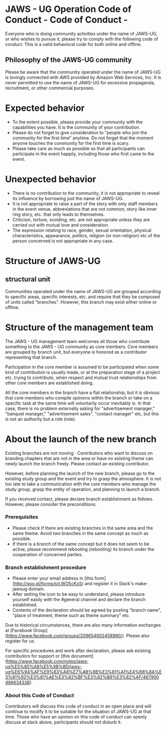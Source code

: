 # JAWS - UG Operation Code of Conduct - Code of Conduct -

Everyone who is doing community activities under the name of JAWS-UG, or who wishes to pursue it, please try to comply with the following code of conduct. This is a valid behavioral code for both online and offline.


## Philosophy of the JAWS-UG community

Please be aware that the community operated under the name of JAWS-UG is lovingly connected with AWS provided by Amazon Web Services, Inc. It is never permitted to use the name of JAWS-UG for excessive propaganda, recruitment, or other commercial purposes.

# Expected behavior

* To the extent possible, please provide your community with the capabilities you have. It is the community of your contribution.
* Please do not forget to give consideration to "people who join the community for the first time" anytime. Do not forget that the moment anyone touches the community for the first time is scary.
* Please take care as much as possible so that all participants can participate in the event happily, including those who first came to the event.


# Unexpected behavior

* There is no contribution to the community, it is not appropriate to reveal its influence by borrowing just the name of JAWS-UG.
* It is not appropriate to raise a part of the story with only staff members in the event venue, abbreviations that are not common, story like inner ring story, etc. that only leads to themselves.
* Criticism, torture, scolding, etc. are not appropriate unless they are carried out with mutual love and consideration.
* The expression relating to race, gender, sexual orientation, physical characteristics, appearance, politics, religion (or non-religion) etc of the person concerned is not appropriate in any case.


# Structure of JAWS-UG

## structural unit

Communities operated under the name of JAWS-UG are grouped according to specific areas, specific interests, etc. and require that they be composed of units called "branches". However, this branch may exist either online or offline.


# Structure of the management team

The JAWS - UG management team welcomes all those who contribute something to the JAWS - UG community as core members. Core members are grouped by branch unit, but everyone is honored as a contributor representing that branch.

Participation in the core member is assumed to be participated when some kind of contribution is usually made, or at the preparation stage of a project etc. trying to contribute, when respect and mutual trust relationships from other core members are established doing.

All the core members in the branch have a flat relationship, but it is obvious that core members who compile opinions within the branch or take on a specific task at the same time will voluntarily occur inevitably is. In that case, there is no problem externally asking for "advertisement manager," "banquet manager," "advertisement sales", "contact manager" etc, but this is not an authority but a role (role).


# About the launch of the new branch

Existing branches are not moving · Contributors who want to discuss on branding chapters that are not in the area or have no existing theme can newly launch the branch freely. Please contact an existing contributor.

However, before planning the launch of the new branch, please go to the existing study group and the event and try to grasp the atmosphere. It is not too late to take a communication with the core members who manage the study group, grasp the entity of operation, and planning to launch a branch.

If you received contact, please declare branch establishment as follows. However, please consider the preconditions.

### Prerequisites

* Please check if there are existing branches in the same area and the same theme. Avoid two branches in the same concept as much as possible.
* If there is a branch of the same concept but it does not seem to be active, please recommend rebooting (rebooting) its branch under the cooperation of concerned parties.

### Branch establishment procedure

* Please enter your email address in [this form] (http://goo.gl/forms/srLWO5cKxS) and register it in Slack's make-jawsug domain.
* After setting the icon to be easy to understand, please introduce yourself easily with the #general channel and declare the branch established.
* Contents of the declaration should be agreed by posting "branch name", "place of treatment, theme such as theme summary" etc.

Due to historical circumstances, there are also many information exchanges at [Facebook Group] (https://www.facebook.com/groups/209654002458990/). Please also register for us.

For specific procedures and work after declaration, please ask existing contributors for support or [this document] (https://www.facebook.com/notes/jaws-ug%E5%85%A8%E5%9B%BD/jaws-ug%E6%94%AF%E9%83%A8%E7%AB%8B%E3%81%A1%E4%B8%8A%E3%81%92%E3%81%AE%E3%82%BF%E3%82%B9%E3%82%AF/467900496634338).

### About this Code of Conduct
Contributors will discuss this code of conduct in an open place and will continue to modify it to be suitable for the situation of JAWS-UG at that time. Those who have an opinion on this code of conduct can openly discuss at slack above, participants should not disturb it.
